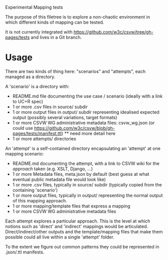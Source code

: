 
Experimental Mapping tests

The purpose of this filetree is to explore a non-chaotic environment in which different kinds of mapping can be 
tested.

It is not currently integrated with https://github.com/w3c/csvw/tree/gh-pages/tests and lives in a Git branch.



Usage
=====

There are two kinds of thing here: "scenarios" and "attempts", each managed as a directory. 

A 'scenario' is a directory with:

* README.md file documenting the use case / scenario (ideally with a link to UC+R spec)
* 1 or more .csv files in source/ subdir
* 1 or more output files in output/ subdir representing idealised expected output (possibly several variations, target formats)
* 1 or more CSVW WG administrative metadata files: csvw_wg.json (or could use https://github.com/w3c/csvw/blob/gh-pages/tests/manifest.ttl)
** need more detail here
* 1 or more attempts/ directories

An 'attempt' is a self-contained directory encapsulating an 'attempt' at one mapping scenario:

* README.md documenting the attempt, with a link to CSVW wiki for the _approach_ taken (e.g. XSLT, Django, ...)
* 1 or more Metadata files, meta.json by default (best guess at what eventual public metadata file would look like)
* 1 or more .csv files, typically in source/ subdir (typically copied from the containing 'scenario')
* 1 or more output files, typically in output/ representing the normal output of this mapping approach.
* 1 or more mapping/template files that express a mapping
* 1 or more CSVW WG administrative metadata files

Each attempt explores a particular approach. This is the level at which notions such as 'direct' and 'indirect' mappings 
would be articulated. Direct/indirect/other outputs and the template/mapping files that make them possible could all
live within a single 'attempt' folder. 

To the extent we figure out common patterns they could be represented in .json/.ttl manifests.
